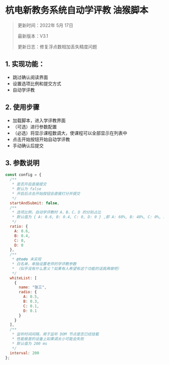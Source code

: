 # 杭电新教务系统自动学评教 油猴脚本

> 更新时间：2022年 5月 17日
>
> 最新版本：V3.1
>
> 更新日志：修复浮点数相加丢失精度问题
> 

## 1. 实现功能：

- 跳过确认阅读界面
- 设置选项比例和提交方式
- 自动学评教

## 2. 使用步骤

- 加载脚本，进入学评教界面
- （可选）进行参数配置
- （必选）将显示课程数调大，使课程可以全部显示在列表中
- 点击开始按钮开始自动学评教
- 手动确认后提交

## 3. 参数说明

```js
const config = {
  /**
   * 是否开启直接提交
   * 默认为 false
   * 开启后点击开始按钮会直接打分并提交
   */
  startAndSubmit: false,
  /**
   * 选项比例，自动学评教时 A、B、C、D 的分别占比
   * 默认值为 { A: 0.6, B: 0.4, C: 0, D: 0 } ,即 A: 60%, B: 40%, C: 0%, D: 0%
   */
  ratio: {
    A: 0.6,
    B: 0.4,
    C: 0,
    D: 0
  },
  /**
   * @todo 未实现
   * 白名单，单独设置老师的学评教参数
   * （似乎没有什么意义？如果有人希望有这个功能的话我再做吧）
   */
  whiteList: [
    {
      name: "张三",
      radio: {
        A: 0.5,
        B: 0.3,
        C: 0.1,
        D: 0.1
      }
    }
  ],
  /**
   * 监听时间间隔，用于监听 DOM 节点是否已经挂载
   * 性能极差的设备上如果调太小可能会失败
   * 默认值为 200 ms
   */
  interval: 200
};
```

